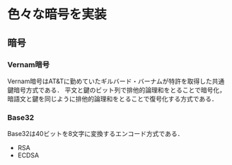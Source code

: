 # 色々な暗号を実装
## 暗号
### Vernam暗号
Vernam暗号はAT&Tに勤めていたギルバード・バーナムが特許を取得した共通鍵暗号方式である．
平文と鍵のビット列で排他的論理和をとることで暗号化，暗語文と鍵を同じように排他的論理和をとることで復号化する方式である．

### Base32
Base32は40ビットを8文字に変換するエンコード方式である．

- RSA
- ECDSA
